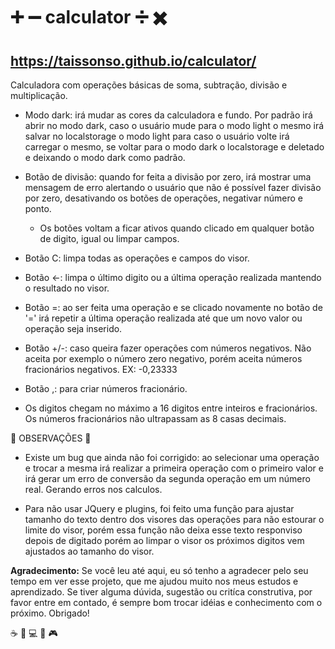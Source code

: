 # :heavy_plus_sign: :heavy_minus_sign: calculator :heavy_division_sign: :heavy_multiplication_x:
## https://taissonso.github.io/calculator/

 Calculadora com operações básicas de soma, subtração, divisão e multiplicação. 

- Modo dark: irá mudar as cores da calculadora e fundo. Por padrão irá abrir no modo dark, caso o usuário mude para o modo light o mesmo irá salvar no localstorage o modo light para caso o usuário volte irá carregar o mesmo, se voltar para o modo dark o localstorage e deletado e deixando o modo dark como padrão.  

- Botão de divisão: quando for feita a divisão por zero, irá mostrar uma mensagem de erro alertando o usuário que não é possível fazer divisão por zero, desativando os botões de operações, negativar número e ponto. 
  - Os botões voltam a ficar ativos quando clicado em qualquer botão de digito, igual ou limpar campos. 

- Botão C: limpa todas as operações e campos do visor. 

- Botão <-: limpa o último digito ou a última operação realizada mantendo o resultado no visor. 

- Botão =: ao ser feita uma operação e se clicado novamente no botão de '=' irá repetir a última operação realizada até que um novo valor ou operação seja inserido.

- Botão +/-: caso queira fazer operações com números negativos. Não aceita por exemplo o número zero negativo, porém aceita números fracionários negativos. EX: -0,23333

- Botão ,: para criar números fracionário.

- Os digitos chegam no máximo a 16 digitos entre inteiros e fracionários. Os números fracionários não ultrapassam as 8 casas decimais.

:red_circle: OBSERVAÇÕES :red_circle:
- Existe um bug que ainda não foi corrigido: ao selecionar uma operação e trocar a mesma irá realizar a primeira operação com o primeiro valor e irá gerar um erro de conversão da segunda operação em um número real. Gerando erros nos calculos. 

- Para não usar JQuery e plugins, foi feito uma função para ajustar tamanho do texto dentro dos visores das operações para não estourar o limite do visor, porém essa função não deixa esse texto responviso depois de digitado porém ao limpar o visor os próximos digitos vem ajustados ao tamanho do visor.  

**Agradecimento:** Se você leu até aqui, eu só tenho a agradecer pelo seu tempo em ver esse projeto, que me ajudou muito nos meus estudos e aprendizado. Se tiver alguma dúvida, sugestão ou critíca construtiva, por favor entre em contado, é sempre bom trocar idéias e conhecimento com o próximo. Obrigado!

:coffee: :floppy_disk:    :computer:     :tada:     :video_game: 
